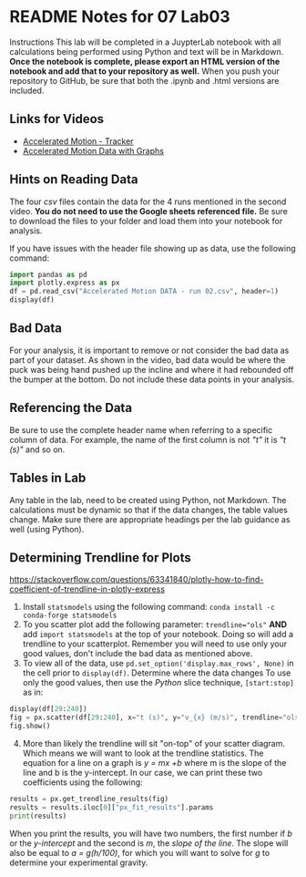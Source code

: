 # README Notes for 07 Lab03

Instructions
This lab will be completed in a JuypterLab notebook with all calculations being performed using Python and text will be in Markdown. **Once the notebook is complete, please export an HTML version of the notebook and add that to your repository as well.** When you push your repository to GitHub, be sure that both the .ipynb and .html versions are included.


## Links for Videos
* [Accelerated Motion - Tracker](https://www.youtube.com/watch?v=PSRaSouIm6M)
* [Accelerated Motion Data with Graphs](https://www.youtube.com/watch?v=tKaLO0VD7wA)


## Hints on Reading Data
The four *csv* files contain the data for the 4 runs mentioned in the second video. **You do not need to use the Google sheets referenced file.** Be sure to download the files to your folder and load them into your notebook for analysis.

If you have issues with the header file showing up as data, use the following command:
```python
import pandas as pd
import plotly.express as px
df = pd.read_csv("Accelerated Motion DATA - run 02.csv", header=1)
display(df)
```

## Bad Data
For your analysis, it is important to remove or not consider the bad data as part of your dataset. As shown in the video, bad data would be where the puck was being hand pushed up the incline and where it had rebounded off the bumper at the bottom. Do not include these data points in your analysis.

## Referencing the Data
Be sure to use the complete header name when referring to a specific column of data. For example, the name of the first column is not *"t"* it is *"t (s)"* and so on.

## Tables in Lab
Any table in the lab, need to be created using Python, not Markdown. The calculations must be dynamic so that if the data changes, the table values change. Make sure there are appropriate headings per the lab guidance as well (using Python).

## Determining Trendline for Plots
https://stackoverflow.com/questions/63341840/plotly-how-to-find-coefficient-of-trendline-in-plotly-express
1. Install `statsmodels` using the following command: `conda install -c conda-forge statsmodels`
2. To you scatter plot add the following parameter: `trendline="ols"` **AND** add `import statsmodels` at the top of your notebook. Doing so will add a trendline to your scatterplot. Remember you will need to use only your good values, don't include the bad data as mentioned above.
3. To view all of the data, use `pd.set_option('display.max_rows', None)` in the cell prior to `display(df)`. Determine where the data changes To use only the good values, then use the *Python* slice technique, `[start:stop]` as in:
```python
display(df[29:240])
fig = px.scatter(df[29:240], x="t (s)", y="v_{x} (m/s)", trendline="ols")
fig.show()
```
4. More than likely the trendline will sit "on-top" of your scatter diagram. Which means we will want to look at the trendline statistics. The equation for a line on a graph is *y = mx +b* where m is the slope of the line and b is the y-intercept. In our case, we can print these two coefficients using the following:
```python
results = px.get_trendline_results(fig)
results = results.iloc[0]["px_fit_results"].params
print(results)
```
When you print the results, you will have two numbers, the first number if *b* or the *y-intercept* and the second is *m*, the *slope of the line*. The slope will also be equal to *a = g(h/100)*, for which you will want to solve for *g* to determine your experimental gravity.

